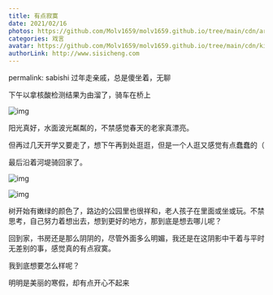 ```yaml
---
title: 有点寂寞
date: 2021/02/16
photos: https://github.com/Molv1659/molv1659.github.io/tree/main/cdn/article-cover/14.jpg
categories: 戏言
avatar: https://github.com/Molv1659/molv1659.github.io/tree/main/cdn/kirito1.jpg
authorLink: http://www.sisicheng.com
---
```

permalink: sabishi
过年走亲戚，总是傻坐着，无聊

下午以拿核酸检测结果为由溜了，骑车在桥上

![img](微信图片_20210216173954-1024x768.png)

阳光真好，水面波光粼粼的，不禁感觉春天的老家真漂亮。

但再过几天开学又要走了，想下午再到处逛逛，但是一个人逛又感觉有点蠢蠢的（   

最后沿着河堤骑回家了。

![img](微信图片_20210216174001-1024x768.png)

![img](微信图片_20210216174004-1024x768.png)

树开始有嫩绿的颜色了，路边的公园里也很祥和，老人孩子在里面或坐或玩。不禁思考，自己努力着想出去，想到更好的地方，那到底是想去哪儿呢？

回到家，书房还是那么阴阴的，尽管外面多么明媚，我还是在这阴影中干着与平时无差别的事，感觉真的有点寂寞。

我到底想要怎么样呢？

明明是美丽的寒假，却有点开心不起来

